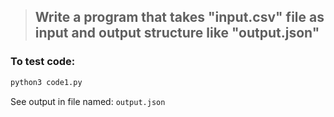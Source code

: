 > ## Write a program that takes "input.csv" file as input and output structure like "output.json"

### To test code:
```python
python3 code1.py
```
See output in file named: `output.json`